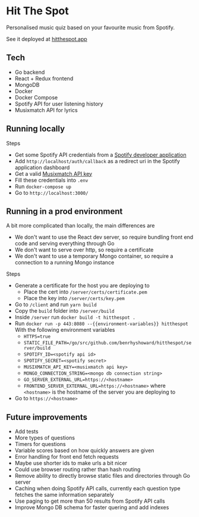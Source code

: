 # Hit The Spot

Personalised music quiz based on your favourite music from Spotify.

See it deployed at [hitthespot.app](https://hitthespot.app)

## Tech
 - Go backend
 - React + Redux frontend
 - MongoDB
 - Docker
 - Docker Compose
 - Spotify API for user listening history
 - Musixmatch API for lyrics

## Running locally
Steps
- Get some Spotify API credentials from a [Spotify developer application](https://developer.spotify.com/dashboard/applications)
- Add `http://localhost/auth/callback` as a redirect uri in the Spotify application dashboard
- Get a valid [Musixmatch API key](https://developer.musixmatch.com/) 
- Fill these credentials into `.env`
- Run `docker-compose up`
- Go to `http://localhost:3000/`

## Running in a prod environment  
 A bit more complicated than locally, the main differences are
 - We don't want to use the React dev server, so require bundling front end code and serving everything through Go
 - We don't want to serve over http, so require a certificate
 - We don't want to use a temporary Mongo container, so require a connection to a running Mongo instance

Steps
- Generate a certificate for the host you are deploying to
    - Place the cert into `/server/certs/certificate.pem`
    - Place the key into `/server/certs/key.pem` 
- Go to `/client` and run `yarn build`
- Copy the `build` folder into `/server/build`
- Inside `/server` run `docker build -t hitthespot .`
- Run `docker run -p 443:8080 --{{environment-variables}} hitthespot`
    With the following environment variables
    - `HTTPS=true`
    - `STATIC_FILE_PATH=/go/src/github.com/benrhyshoward/hitthespot/server/build`
    - `SPOTIFY_ID=<spotify api id>`
    - `SPOTIFY_SECRET=<spotify secret>`
    - `MUSIXMATCH_API_KEY=<musixmatch api key>`
    - `MONGO_CONNECTION_STRING=<mongo db connection string>`
    - `GO_SERVER_EXTERNAL_URL=https://<hostname>`
    - `FRONTEND_SERVER_EXTERNAL_URL=https://<hostname>`
    where `<hostname>` is the hostname of the server you are deploying to
- Go to `https://<hostname>`

## Future improvements

- Add tests
- More types of questions
- Timers for questions
- Variable scores based on how quickly answers are given
- Error handling for front end fetch requests
- Maybe use shorter ids to make urls a bit nicer
- Could use browser routing rather than hash routing
- Remove ability to directly browse static files and directories through Go server
- Caching when doing Spotify API calls, currently each question type fetches the same information separately
- Use paging to get more than 50 results from Spotify API calls
- Improve Mongo DB schema for faster quering and add indexes
